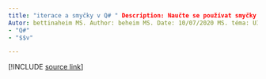 ```yaml
---
title: "iterace a smyčky v Q# " Description: Naučte se používat smyčky for v Q# programovacím jazyce.
Autor: bettinaheim MS. Author: beheim MS. Date: 10/07/2020 MS. téma: UID článku: Microsoft.. qsharp. iterace No-Loc:
- "Q#"
- "$$v"

---
```


<!---
# Iterations and loops in Q#
-->

[!INCLUDE [source link](~/includes/qsharp-language/Specifications/Language/2_Statements/iterations.md)]

